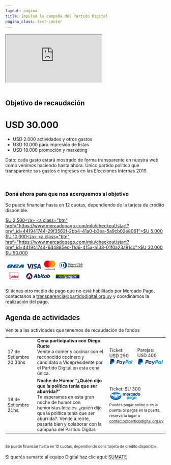 ```yaml
---
layout: pagina
title: Impulsá la campaña del Partido Digital
pagina_class: text-center
---
```


<script src="/assets/js/jquery.stepProgressBar.js"></script>
<script src="/assets/js/quieroapoyar.js"></script>

<div class="col-lg-12">
    <div class="col-lg-8 mx-auto">
        <div class="embed-responsive embed-responsive-16by9">
            <iframe class="embed-responsive-item" src="https://www.youtube.com/embed/vQEoXqoFccE?rel=0" allowfullscreen></iframe>
        </div>
    </div>
</div>
<br>

## Objetivo de recaudación
<h1 class="d-block">USD 30.000</h1>
<ul class="d-inline-block">
  <li>USD 2.000 actividades y otros gastos</li>
  <li>USD 10.000 para impresión de listas</li>
  <li>USD 18.000 promoción y marketing</li>
</ul>

Dato: cada gasto estará mostrado de forma transparente en nuestra web como venimos haciendo hasta ahora. <i class="fa fa-trophy" aria-hidden="true"></i> Único partido político que transparente sus gastos e ingresos en las Elecciones Internas 2019. 

<div id="objetivos"></div><br>

### Doná ahora para que nos acerquemos al objetivo
Se puede financiar hasta en 12 cuotas, dependiendo de la tarjeta de crédito disponible.

<a class="btn" href="https://www.mercadopago.com/mlu/checkout/start?pref_id=441941744-651d7b7d-2c29-42ed-a6f2-4e5b60731c6b">$U 2.500</a>
<a class="btn" href="https://www.mercadopago.com/mlu/checkout/start?pref_id=441941744-29f3563f-2bb4-41a0-b3ea-5a9cb02e8061">$U 5.000</a>
<a class="btn" href="https://www.mercadopago.com/mlu/checkout/start?pref_id=441941744-2a878a99-5e88-4f25-8b3d-a95bb6b6f8a3">$U 10.000</a>
<a class="btn" href="https://www.mercadopago.com/mlu/checkout/start?pref_id=441941744-6d4885ec-11d6-415a-a138-01f0a23a91cc">$U 30.000</a>
<a class="btn" href="https://www.mercadopago.com/mlu/checkout/start?pref_id=441941744-4436b482-14a7-4748-b6fa-07d725fb3f49">$U 50.000</a>

<img width="250" src="/assets/img/logos_pagos.png" />

Si tienes otro medio de pago que no está habilitado por Mercado Pago, contactanos a [transparencia@partidodigital.org.uy](mailto:transparencia@partidodigital.org.uy) y coordinamos la realización del pago.

## Agenda de actividades

Venite a las actividades que tenemos de recaudación de fondos

<table class="table table-bordered m-0">
  <tbody>
    <tr>
      <td width="20%" class="text-center">17 de Setiembre <br>20:30hs</td>
      <td width="50%"><b>Cena participativa con Diego Ruete</b><br>Venite a comer y cocinar con el reconocido cocinero y candidato a Vicepresidente por el Partido Digital en esta cena única.</td>
      <td width="15%" class="text-center">Ticket: USD 250<br><a href="http://bit.ly/CenaConRuete1pers"><img width="100" src="/assets/img/logo_paypal.png" /></a></td>
      <td width="15%" class="text-center">Parejas: USD 400<br><a href="http://bit.ly/CenaConRuete2pers"><img width="100" src="/assets/img/logo_paypal.png" /></a></td>
    </tr>
    <tr>
      <td width="20%" class="text-center">18 de Setiembre <br>21hs</td>
      <td width="60%"><b>Noche de Humor “¿Quién dijo que la política tenía que ser aburrida?”</b><br>Te esperamos en esta gran noche de humor con humoristas locales, ¿quién dijo que la política tenía que ser aburrida?. Venite a reirte, pasarla bien y colaborar con la campaña del Partido Digital.</td>
      <td width="15%" colspan="2" class="text-center">Ticket: $U 300<br><a href="https://www.mercadopago.com/mlu/checkout/start?pref_id=441941744-347acaec-c1c4-44bc-b385-2d299647c135"><img width="100" src="/assets/img/logo_mercadopago.png" /></a><br><small>Puedes pagar online o en la puerta. Si pagas en la puerta, reserva tu lugar a <a href="mailto:contacto@partidodigital.org.uy">contacto@partidodigital.org.uy</a></small></td>
    </tr>
  </tbody>
</table>
<br>
<small>Se puede financiar hasta en 12 cuotas, dependiendo de la tarjeta de crédito disponible.</small>
<br><br>
Si querés sumarte al equipo Digital haz clic aquí: <a href="/voluntariado" class="btn">SUMATE</a>

